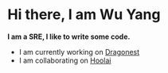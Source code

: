 # Hi there, I am Wu Yang

**I am a SRE, I like to write some code.**

- I am currently working on [Dragonest](https://www.dragonest.com)
- I am collaborating on [Hoolai](https://www.hoolai.com/)

